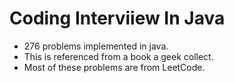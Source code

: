 # Coding Interviiew In Java

- 276 problems implemented in java.
- This is referenced from a book a geek collect.
- Most of these problems are from LeetCode.
